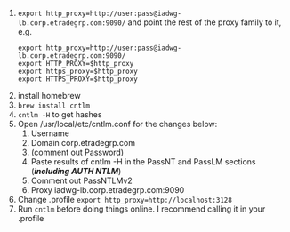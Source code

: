 1. `export http_proxy=http://user:pass@iadwg-lb.corp.etradegrp.com:9090/` and point the rest of the proxy family to it, e.g.
    ```
    export http_proxy=http://user:pass@iadwg-lb.corp.etradegrp.com:9090/
    export HTTP_PROXY=$http_proxy
    export https_proxy=$http_proxy
    export HTTPS_PROXY=$http_proxy
    ```
2. install homebrew
3. `brew install cntlm`
4. `cntlm -H` to get hashes
5. Open /usr/local/etc/cntlm.conf for the changes below:
    1. Username    <username>
    2. Domain        corp.etradegrp.com
    3. (comment out Password)
    4. Paste results of cntlm -H in the PassNT and PassLM sections (***including AUTH     NTLM***)
    5. Comment out PassNTLMv2
    6. Proxy        iadwg-lb.corp.etradegrp.com:9090
6. Change .profile `export http_proxy=http://localhost:3128`
7. Run `cntlm` before doing things online. I recommend calling it in your .profile
